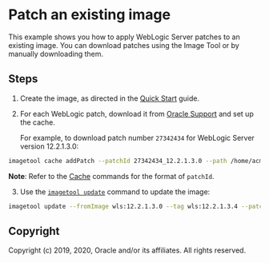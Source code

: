 # Patch an existing image

This example shows you how to apply WebLogic Server patches to an existing image.
You can download patches using the Image Tool or by manually downloading them.

## Steps

1. Create the image, as directed in the [Quick Start](quickstart.md) guide.

2. For each WebLogic patch, download it from [Oracle Support](https://support.oracle.com/keystone/) and set up the cache.

    For example, to download patch number `27342434` for WebLogic Server version 12.2.1.3.0:

  ```bash
  imagetool cache addPatch --patchId 27342434_12.2.1.3.0 --path /home/acmeuser/cache/p27342434_122130_Generic.zip
  ```

  **Note**: Refer to the [Cache](cache.md) commands for the format of ```patchId```.

3. Use the [`imagetool update`](update-image.md) command to update the image:

  ```bash
  imagetool update --fromImage wls:12.2.1.3.0 --tag wls:12.2.1.3.4 --patches 27342434
  ```

## Copyright
Copyright (c) 2019, 2020, Oracle and/or its affiliates. All rights reserved.
